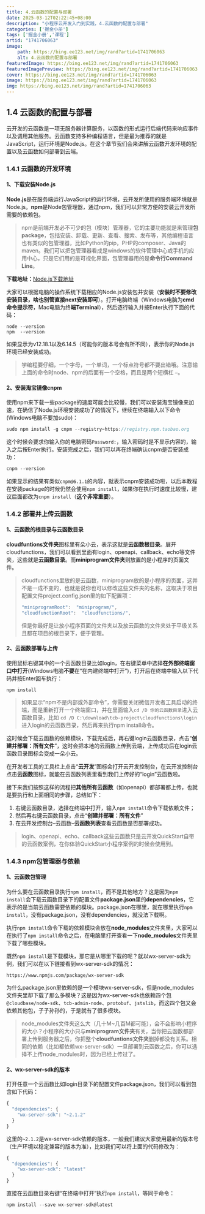 ```yaml
---
title: 4.云函数的配置与部署
date: 2025-03-12T02:22:45+08:00
description: "小程序云开发入门到实践，4.云函数的配置与部署"
categories: ['掘金小册']
tags: ['掘金小册','课程']
artid: "1741706063"
image:
    path: https://bing.ee123.net/img/rand?artid=1741706063
    alt: 4.云函数的配置与部署
featuredImage: https://bing.ee123.net/img/rand?artid=1741706063
featuredImagePreview: https://bing.ee123.net/img/rand?artid=1741706063
cover: https://bing.ee123.net/img/rand?artid=1741706063
image: https://bing.ee123.net/img/rand?artid=1741706063
img: https://bing.ee123.net/img/rand?artid=1741706063
---
```


## 1.4 云函数的配置与部署
云开发的云函数是一项无服务器计算服务，以函数的形式运行后端代码来响应事件以及调用其他服务。云函数支持多种编程语言，但是最为推荐的就是JavaScript，运行环境是Node.js。在这个章节我们会来讲解云函数开发环境的配置以及云函数如何部署到云端。

### 1.4.1 云函数的开发环境
#### 1、下载安装Node.js
**Node.js**是在服务端运行JavaScript的运行环境，云开发所使用的服务端环境就是Node.js。**npm**是Node包管理器，通过npm，我们可以非常方便的安装云开发所需要的依赖包。

>npm是前端开发必不可少的包（模块）管理器，它的主要功能就是来管理**包package**，包括安装、卸载、更新、查看、搜索、发布等，其他编程语言也有类似的包管理器，比如Python的pip，PHP的composer、Java的maven。我们可以把包管理器看成是windows的软件管理中心或手机的应用中心，只是它们用的是可视化界面，包管理器用的是**命令行Command Line**。

**下载地址：**[Node.js下载地址](https://nodejs.org/zh-cn/)

大家可以根据电脑的操作系统下载相应的Node.js安装包并安装（**安装时不要修改安装目录，啥也别管直接next安装即可**）。打开电脑终端（Windows电脑为**cmd命令提示符**，Mac电脑为终**端Terminal**），然后逐行输入并按Enter执行下面的代码：

```shell
node --version
npm  --version
```
如果显示为v12.18.1以及6.14.5（可能你的版本号会有所不同），表示你的Node.js环境已经安装成功。

> 学编程要仔细，一个字母，一个单词，一个标点符号都不要出错哦。注意输上面的命令时node、npm的后面有一个空格，而且是两个短横杠 `–`。

#### 2、安装淘宝镜像cnpm
使用npm来下载一些package的速度可能会比较慢，我们可以安装淘宝镜像来加速，在确信了Node.js环境安装成功了的情况下，继续在终端输入以下命令(Windows电脑不要加sudo)：
```javascript
sudo npm install -g cnpm --registry=https://registry.npm.taobao.org
```
这个时候会要求你输入你的电脑密码`Password:`，输入密码时是不显示内容的，输入之后按Enter执行。安装完成之后，我们可以再在终端确认cnpm是否安装成功：
```javascript
cnpm --version
```
如果显示的结果有类似`cnpm@6.1.1`的内容，就表示cnpm安装成功啦，以后本教程在安装package的时候仍然会使用`npm install`，如果你在执行时速度比较慢，建议后面都改为`cnpm install`（**这个非常重要**）。

### 1.4.2 部署并上传云函数
#### 1、云函数的根目录与云函数目录
**cloudfuntions文件夹**图标里有朵小云，表示这就是**云函数根目录**。展开cloudfunctions，我们可以看到里面有login、openapi、callback、echo等文件夹，这些就是**云函数目录**。而**miniprogram文件夹**则放置的是小程序的页面文件。

> cloudfunctions里放的是云函数，miniprogram放的是小程序的页面，这并不是一成不变的，也就是说你也可以修改这些文件夹的名称，这取决于项目配置文件project.config.json里的如下配置项：
>```javascript
>"miniprogramRoot":  "miniprogram/",
>"cloudfunctionRoot":  "cloudfunctions/",
>```
> 但是你最好是让放小程序页面的文件夹以及放云函数的文件夹处于平级关系且都在项目的根目录下，便于管理。

#### 2、云函数部署与上传
使用鼠标右键其中的一个云函数目录比如login，在右键菜单中选择**在外部终端窗口中打开**(Windows电脑**不要**在“在内建终端中打开”)，打开后在终端中输入以下代码并按Enter回车执行：

```shell
npm install
```
> 如果显示“npm不是内部或外部命令”，你需要关闭微信开发者工具启动的终端，而是重新打开一个终端窗口，并在里面输入`cd /D 你的云函数目录`进入云函数目录，比如 `cd /D C:\download\tcb-project\cloudfunctions\login`进入login的云函数目录，然后再来执行npm install命令。

这时候会下载云函数的依赖模块，下载完成后，再右键login云函数目录，点击“**创建并部署：所有文件**”，这时会把本地的云函数上传到云端，上传成功后在login云函数目录图标会变成一朵小云。

在开发者工具的工具栏上点击“**云开发**”图标会打开云开发控制台，在云开发控制台点击**云函数**图标，就能在云函数列表里看到我们上传好的“login”云函数啦。

接下来我们按照这样的流程把**其他所有云函数**（如openapi）都部署都上传，也就是要执行和上面相同的步骤，总结如下：

1.  右键云函数目录，选择在终端中打开，输入`npm install`命令下载依赖文件；
2.  然后再右键云函数目录，点击“**创建并部署：所有文件**”
3.  在云开发控制台–云函数–**云函数列表**查看云函数是否部署成功。

> login、openapi、echo、callback这些云函数只是云开发QuickStart自带的云函数案例，在你体验QuickStart小程序案例的时候会使用到。

### 1.4.3 npm包管理器与依赖
#### 1、云函数包管理
为什么要在云函数目录执行`npm install`，而不是其他地方？这是因为`npm install`会下载云函数目录下的配置文件**package.json**里的**dependencies**，它表示的是当前云函数需要依赖的模块。package.json在哪里，就在哪里执行`npm install`，没有package.json，没有dependencies，就没法下载啊。

执行`npm install`命令下载的依赖模块会放在**node_modules**文件夹里，大家可以在执行了`npm install`命令之后，在电脑里打开查看一下**node_modules**文件夹里下载了哪些模块。

既然`npm install`是下载模块，那它是从哪里下载的呢？就以wx-server-sdk为例，我们可以在以下链接看到wx-server-sdk的情况：

```shell
https://www.npmjs.com/package/wx-server-sdk
```
为什么package.json里依赖的是一个模块wx-server-sdk，但是node_modules文件夹里却下载了那么多模块？这是因为wx-server-sdk也依赖四个包`@cloudbase/node-sdk`、`tcb-admin-node`、`protobuf`、`jstslib`，而这四个包又会依赖其他包，子子孙孙的，于是就有了很多模块。

>node_modules文件夹这么大（几十M~几百M都可能），会不会影响小程序的大小？小程序的大小只与**miniprogram文件夹**有关，当你把云函数都部署上传到服务器之后，你把整个**cloudfuntions文件夹**删掉都没有关系。相同的依赖（比如都依赖wx-server-sdk）一旦部署到云函数之后，你可以选择不上传node_modules时，因为已经上传过了。

#### 2、wx-server-sdk的版本
打开任意一个云函数比如login目录下的配置文件package.json，我们可以看到包含如下代码：
```javascript
{
  "dependencies": {
    "wx-server-sdk": "~2.1.2"
  }
}
```
这里的`~2.1.2`是wx-server-sdk依赖的版本，一般我们建议大家使用最新的版本号（生产环境以稳定兼容的版本为准），比如我们可以将上面的代码修改为：
```javascript
{
  "dependencies": {
    "wx-server-sdk": "latest"
  }
}
```
直接在云函数目录右键“在终端中打开”执行`npm install`，等同于命令：
```javascript
npm install --save wx-server-sdk@latest
```